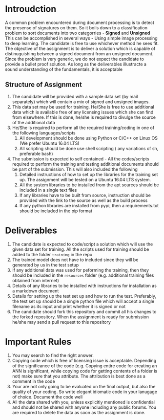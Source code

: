 # Introudction
A common problem encountered during document processing is to detect the presense of signatures on them.  So it boils down to a classification problem to sort documents into two categorries - **Signed** and **Unsigned**
This can be accomplished in several ways - Using simple image processing to deep learning.  The candidate is free to use whichever method he sees fit.  The objective of the assignment is to deliver a solution which is capable of distinuguishing between a signed document from an unsigned document.  Since the problem is very generic, we do not expect the candidate to provide a bullet proof solution.  As long as the deliverables illustracte a sound understanding of the fundamentals, it is acceptable

## Structure of Assignment

1. The candidate will be provided with a sample data set (by mail separately) which will contain a mix of signed and unsigned images.  
2. This data set may be used for training.  He/She is free to use additional data which is available free of any licensing issues which she can find from elsewhere.  If this is done, he/she is required to divulge the source of the additional data
3. He/She is required to perform all the required training/coding in one of the following languages/scripts
    1. All development should be done using Python or C/C++ on Linux OS (We prefer Ubuntu 16.04 LTS)
    2. All scripting should be done use shell scripting ( any variations of sh, preferable bash)
4. The submission is expected to self contained - All the codes/scripts required to perform the training and testing additional documents should be part of the submission.  This will also included the following
    1. Detailed instructions of how to set up the libraries for the training set up.  The assignment will be tested on a Ubuntu 16.04 LTS system.
    2. All the system libraries to be installed from the apt sources should be included in a single text files
    3. If any libraries have to be built from source, instruction should be provided with the link to the source as well as the build process
    4. If any python libraries are installed from pypi, then a requirements.txt should be included in the pip format

# Deliverables

1. The candidate is expected to code/script a solution which will use the given data set for training.  All the scripts used for training should be added to the folder ```training``` in the repo
2. The trained model does not have to included since they will be generated by us in the test setup
3. If any additional data was used for peforming the training, then they should be included in the ```resources``` folder (e.g. additional training files obtained from internet)
4. Details of any libraries to be installed with instructions for installation as a markdown document
5. Details for setting up the test set up and how to run the test.  Preferably, the test set up should be a single python file which will accept a single filename as its input and print whether it is signed or not
6. The candidate should fork this repository and commit all his changes to the forked repository.  When the assignment is ready for submission he/she may send a pull request to this repository

# Important Rules
1. You may search to find the right answer.  
2. Copying code which is free of licensing issue is acceptable.  Depending of the significance of the code (e.g. Copying entire code for creating an ANN is significant, while copying code for getting contents of a folder is not) make sure that you attribute.  The attribution is best done as a comment in the code
3. Your are not only going to be evaluated on the final output, but also the quality of your coding.  So write elegant idiomatic code in your lanugage of choice.  Document the code well
4. All the data shared with you, unless explicitly mentioned is confidential and should not be shared with anyone including any public forums.  You are required to delete the data as soon as the assignment is done.  
